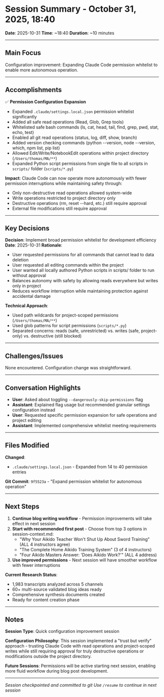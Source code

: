 # Session Summary - October 31, 2025, 18:40

**Date**: 2025-10-31
**Time**: ~18:40
**Duration**: ~10 minutes

---

## Main Focus

Configuration improvement: Expanding Claude Code permission whitelist to enable more autonomous operation.

---

## Accomplishments

✅ **Permission Configuration Expansion**
- Expanded `.claude/settings.local.json` permission whitelist significantly
- Added all safe read operations (Read, Glob, Grep tools)
- Whitelisted safe bash commands (ls, cat, head, tail, find, grep, pwd, stat, echo, test)
- Enabled all git read operations (status, log, diff, show, branch)
- Added version checking commands (python --version, node --version, which, npm list, pip list)
- Allowed Edit/Write/NotebookEdit operations within project directory (`/Users/thomas/MA/**`)
- Expanded Python script permissions from single file to all scripts in `scripts/` folder (`scripts/*.py`)

**Impact**: Claude Code can now operate more autonomously with fewer permission interruptions while maintaining safety through:
- Only non-destructive read operations allowed system-wide
- Write operations restricted to project directory only
- Destructive operations (rm, reset --hard, etc.) still require approval
- External file modifications still require approval

---

## Key Decisions

**Decision**: Implement broad permission whitelist for development efficiency
**Date**: 2025-10-31
**Rationale**:
- User requested permissions for all commands that cannot lead to data deletion
- User requested all editing commands within the project
- User wanted all locally authored Python scripts in scripts/ folder to run without approval
- Balances autonomy with safety by allowing reads everywhere but writes only in project
- Reduces workflow interruption while maintaining protection against accidental damage

**Technical Approach**:
- Used path wildcards for project-scoped permissions (`/Users/thomas/MA/**`)
- Used glob patterns for script permissions (`scripts/*.py`)
- Separated concerns: reads (safe, unrestricted) vs. writes (safe, project-only) vs. destructive (still blocked)

---

## Challenges/Issues

None encountered. Configuration change was straightforward.

---

## Conversation Highlights

- **User**: Asked about toggling `--dangerously-skip-permissions` flag
- **Assistant**: Explained flag usage but recommended granular settings configuration instead
- **User**: Requested specific permission expansion for safe operations and project editing
- **Assistant**: Implemented comprehensive whitelist meeting requirements

---

## Files Modified

**Changed**:
- `.claude/settings.local.json` - Expanded from 14 to 40 permission entries

**Git Commit**: `9f5523a` - "Expand permission whitelist for autonomous operation"

---

## Next Steps

1. **Continue blog writing workflow** - Permission improvements will take effect in next session
2. **Start with recommended first post** - Choose from top 3 options in session-context.md:
   - "Why Your Aikido Teacher Won't Shut Up About Sword Training" (ALL 4 instructors agree)
   - "The Complete Home Aikido Training System" (3 of 4 instructors)
   - "Four Aikido Masters Answer: 'Does Aikido Work?'" (ALL 4 address)
3. **Use improved permissions** - Next session will have smoother workflow with fewer interruptions

**Current Research Status**:
- 1,983 transcripts analyzed across 5 channels
- 60+ multi-source validated blog ideas ready
- Comprehensive synthesis documents created
- Ready for content creation phase

---

## Notes

**Session Type**: Quick configuration improvement session

**Configuration Philosophy**: This session implemented a "trust but verify" approach - trusting Claude Code with read operations and project-scoped writes while still requiring approval for truly destructive operations or modifications outside the project directory.

**Future Sessions**: Permissions will be active starting next session, enabling more fluid workflow during blog post development.

---

*Session checkpointed and committed to git*
*Use `/resume` to continue in next session*
